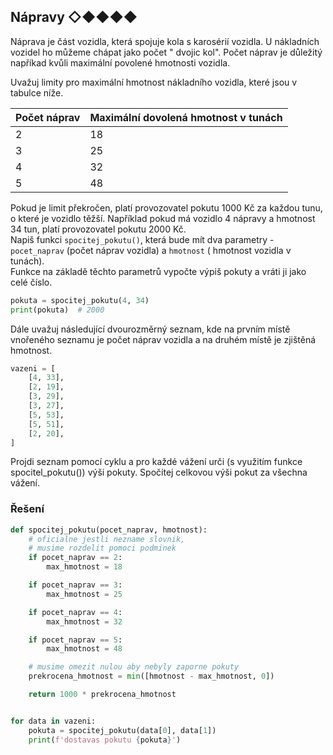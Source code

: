 ## Nápravy ◇◆◆◆◆

Náprava je část vozidla, která spojuje kola s karosérií vozidla. U nákladních vozidel ho můžeme chápat jako počet "
dvojic kol". Počet náprav je důležitý napříkad kvůli maximální povolené hmotnosti vozidla.

Uvažuj limity pro maximální hmotnost nákladního vozidla, které jsou v tabulce níže.

| Počet náprav | Maximální dovolená hmotnost v tunách |
|--------------|--------------------------------------|
| 2            | 18                                   |
| 3            | 25                                   |
| 4            | 32                                   |
| 5            | 48                                   |

Pokud je limit překročen, platí provozovatel pokutu 1000 Kč za každou tunu, o které je vozidlo těžší. Například pokud má
vozidlo 4 nápravy a hmotnost 34 tun, platí provozovatel pokutu 2000 Kč.  
Napiš funkci `spocitej_pokutu()`, která bude mít dva parametry - `pocet_naprav` (počet náprav vozidla) a `hmotnost` (
hmotnost vozidla v tunách).  
Funkce na základě těchto parametrů vypočte výpiš pokuty a vráti ji jako celé číslo.

```python
pokuta = spocitej_pokutu(4, 34)
print(pokuta)  # 2000
```

Dále uvažuj následující dvourozměrný seznam, kde na prvním místě vnořeného seznamu je počet náprav vozidla a na druhém
místě je zjištěná hmotnost.

```python
vazeni = [
    [4, 33],
    [2, 19],
    [3, 29],
    [3, 27],
    [5, 53],
    [5, 51],
    [2, 20],
]
```

Projdi seznam pomocí cyklu a pro každé vážení urči (s využitím funkce spocitel_pokutu()) výši pokuty. Spočítej celkovou
výši pokut za všechna vážení.

### Řešení

```python
def spocitej_pokutu(pocet_naprav, hmotnost):
    # oficialne jestli nezname slovnik,
    # musime rozdelit pomoci podminek
    if pocet_naprav == 2:
        max_hmotnost = 18

    if pocet_naprav == 3:
        max_hmotnost = 25

    if pocet_naprav == 4:
        max_hmotnost = 32

    if pocet_naprav == 5:
        max_hmotnost = 48

    # musime omezit nulou aby nebyly zaporne pokuty
    prekrocena_hmotnost = min([hmotnost - max_hmotnost, 0])

    return 1000 * prekrocena_hmotnost


for data in vazeni:
    pokuta = spocitej_pokutu(data[0], data[1])
    print(f'dostavas pokutu {pokuta}')
```
